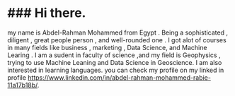 # ### Hi there.

my name is Abdel-Rahman Mohammed from Egypt . 
Being a sophisticated , diligent , great people person , and well-rounded one . I got alot of courses in many fields like business ,
marketing ,  Data Science, and Machine Learing . I am a sudent in faculty of science ,and my field is Geophysics , trying to use Machine Leaning and Data Science in Geoscience.
I am also interested in learning languages. you can check my profile on my linked in profile https://www.linkedin.com/in/abdel-rahman-mohammed-rabie-11a17b18b/.



